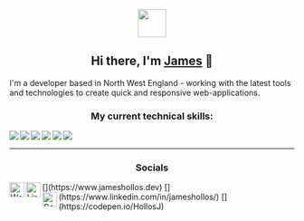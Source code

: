 <p align="center">
    <img src="https://i.imgur.com/48kmy6O.png" width="50px" />
</p>
<h2 align="center">
Hi there, I'm <a href="https://www.jameshollos.dev/" target="_blank" rel="noreferrer">James</a> 👋
</h2>

I'm a developer based in North West England - working with the latest tools and technologies to create quick and responsive web-applications.

<h3 align="center">My current technical skills:</h3>

<img align="left" src="https://img.shields.io/badge/HTML5-7000FF?style=for-the-badge&logo=html5&logoColor=white"/>
<img align="left" src="https://img.shields.io/badge/CSS3-7000FF?style=for-the-badge&logo=css3&logoColor=white"/>
<img align="left" src="https://img.shields.io/badge/Sass-7000FF?style=for-the-badge&logo=sass&logoColor=white"/>
<img align="left" src="https://img.shields.io/badge/JavaScript-7000FF?style=for-the-badge&logo=javascript&logoColor=white"/>
<img align="left" src="https://img.shields.io/badge/React-7000ff?style=for-the-badge&logo=react&logoColor=white"/>
<img align="left" src="https://img.shields.io/badge/Gulp-7000ff?style=for-the-badge&logo=gulp&logoColor=white"/>
<br>

---

<h3 align="center">Socials</h3>
[<img align="left" alt="Website" width="26px" src="https://img.shields.io/badge/website-000000?style=for-the-badge&logo=About.me&logoColor=white
" />](https://www.jameshollos.dev)
[<img align="left" alt="LinkedIn" width="26px" src="https://img.shields.io/badge/LinkedIn-0077B5?style=for-the-badge&logo=linkedin&logoColor=white" />](https://www.linkedin.com/in/jameshollos/)
[<img align="left" alt="Codepen" width="26px" src="https://img.shields.io/badge/Codepen-000000?style=for-the-badge&logo=codepen&logoColor=white" />](https://codepen.io/HollosJ)
<br>
